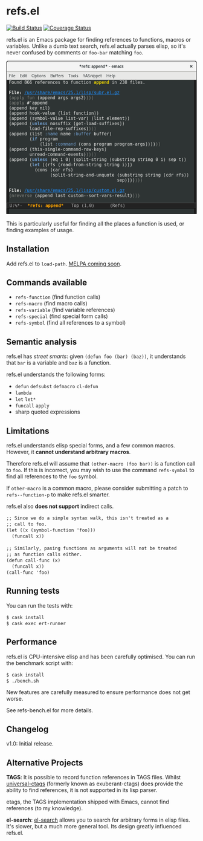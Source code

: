 # refs.el
[![Build Status](https://travis-ci.org/Wilfred/refs.el.svg?branch=master)](https://travis-ci.org/Wilfred/refs.el)
[![Coverage Status](https://coveralls.io/repos/github/Wilfred/refs.el/badge.svg?branch=master)](https://coveralls.io/github/Wilfred/refs.el?branch=master)

refs.el is an Emacs package for finding references to functions,
macros or variables. Unlike a dumb text search, refs.el actually
parses elisp, so it's never confused by comments or `foo-bar` matching
`foo`.

![screenshot](refs_screenshot.png)

This is particularly useful for finding all the places a function is
used, or finding examples of usage.

## Installation

Add refs.el to
`load-path`. [MELPA coming soon](https://github.com/melpa/melpa/pull/4274).

## Commands available

* `refs-function` (find function calls)
* `refs-macro` (find macro calls)
* `refs-variable` (find variable references)
* `refs-special` (find special form calls)
* `refs-symbol` (find all references to a symbol)

## Semantic analysis

refs.el has *street smarts*: given `(defun foo (bar) (baz))`, it
understands that `bar` is a variable and `baz` is a function.

refs.el understands the following forms:

* `defun` `defsubst` `defmacro` `cl-defun`
* `lambda`
* `let` `let*`
* `funcall` `apply`
* sharp quoted expressions

## Limitations

refs.el understands elisp special forms, and a few common
macros. However, it **cannot understand arbitrary macros**.

Therefore refs.el will assume that `(other-macro (foo bar))` is a
function call to `foo`. If this is incorrect, you may wish to use the
command `refs-symbol` to find all references to the `foo` symbol.

If `other-macro` is a common macro, please consider submitting a patch
to `refs--function-p` to make refs.el smarter.

refs.el also **does not support** indirect calls.

``` emacs-lisp
;; Since we do a simple syntax walk, this isn't treated as a
;; call to foo.
(let ((x (symbol-function 'foo)))
  (funcall x))

;; Similarly, pasing functions as arguments will not be treated
;; as function calls either.
(defun call-func (x)
  (funcall x))
(call-func 'foo)
```

## Running tests

You can run the tests with:

```
$ cask install
$ cask exec ert-runner
```

## Performance

refs.el is CPU-intensive elisp and has been carefully optimised. You
can run the benchmark script with:

```
$ cask install
$ ./bench.sh
```

New features are carefully measured to ensure performance does not get
worse.

See refs-bench.el for more details.

## Changelog

v1.0: Initial release.

## Alternative Projects

**TAGS**: It is possible to record function references in TAGS
files. Whilst [universal-ctags](https://github.com/universal-ctags/ctags) (formerly
known as exuberant-ctags) does provide the ability to find references,
it is not supported in its lisp parser.

etags, the TAGS implementation shipped with Emacs, cannot find
references (to my knowledge).

**el-search**:
[el-search](https://elpa.gnu.org/packages/el-search.html) allows you
to search for arbitrary forms in elisp files. It's slower, but a much
more general tool. Its design greatly influenced refs.el.
